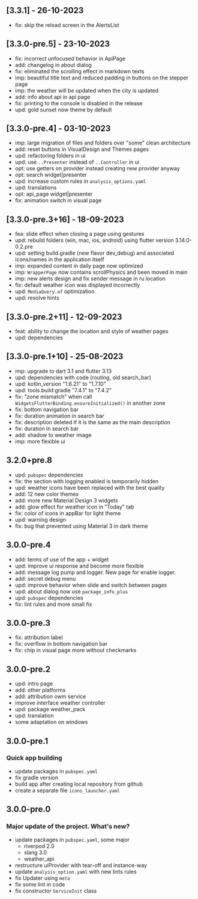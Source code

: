 ## [3.3.1] - 26-10-2023
- fix: skip the reload screen in the AlertsList

## [3.3.0-pre.5] - 23-10-2023
- fix: incorrect unfocused behavior in ApiPage
- add: changelog in about dialog
- fix: eliminated the scrolling effect in markdown texts
- imp: beautiful title text and reduced padding in buttons on the stepper page
- imp: the weather will be updated when the city is updated
- add: info about api in api page
- fix: printing to the console is disabled in the release
- upd: gold sunset now theme by default

## [3.3.0-pre.4] - 03-10-2023
- imp: large migration of files and folders over "some" clean architecture
- add: reset buttons in VisualDesign and Themes pages
- upd: refactoring folders in ui
- upd: use `..Presenter` instead of `..Controller` in ui
- opt: use getters on provider instead creating new provider anyway
- opt: search widget|presenter
- upd: increase custom rules in `analysis_options.yaml`
- upd: translations
- opt: api_page widget|presenter
- fix: animation switch in visual page

## [3.3.0-pre.3+16] - 18-09-2023
- fea: slide effect when closing a page using gestures
- upd: rebuild folders (win, mac, ios, android) using flutter version 3.14.0-0.2.pre
- upd: setting build.gradle (new flavor dev_debug) and associated icons/names in the application itself
- imp: expanded content in daily page now optimized
- imp: `WrapperPage` now contains scrollPhysics and been moved in main 
- imp: new alerts design and fix sender message in ru location
- fix: default weather icon was displayed incorrectly
- upd: `MediaQuery.of` optimization
- upd: resolve hints

## [3.3.0-pre.2+11] - 12-09-2023
- feat: ability to change the location and style of weather pages
- upd: dependencies

## [3.3.0-pre.1+10] - 25-08-2023
- imp: upgrade to dart 3.1 and flutter 3.13
- upd: dependencies with code (routing, old search_bar)
- upd: kotlin_version "1.6.21" to "1.7.10"
- upd: tools.build:gradle "7.4.1" to "7.4.2"
- fix: "zone mismatch" when call `WidgetsFlutterBinding.ensureInitialized()` in another zone
- fix: bottom navigation bar
- fix: duration animation in search bar
- fix: description deleted if it is the same as the main description
- fix: duration in search bar
- add: shadow to weather image
- imp: more flexible ui

## 3.2.0+pre.8
* upd: `pubspec` dependencies
* fix: the section with logging enabled is temporarily hidden
* upd: weather icons have been replaced with the best quality
* add: 12 new color themes 
* add: more new Material Design 3 widgets 
* add: glow effect for weather icon in "Today" tab 
* fix: color of icons in appBar for light theme 
* upd: warning design 
* fix: bug that prevented using Material 3 in dark theme

## 3.0.0-pre.4

* add: terms of use of the app + widget
* upd: improve ui response and become more flexible
* add: message log pump and logger. New page for enable logger.
* add: secret debug menu
* upd: improve behavior when slide and switch between pages
* upd: about dialog now use `package_info_plus`
* upd: `pubspec` dependencies
* fix: lint rules and more small fix

## 3.0.0-pre.3

* fix: attribution label
* fix: overflow in bottom navigation bar
* fix: chip in visual page more without checkmarks

## 3.0.0-pre.2

* upd: intro page
* add: other platforms
* add: attribution owm service
* improve interface weather controller
* upd: package weather_pack
* upd: translation
* some adaptation on windows

## 3.0.0-pre.1

### Quick app building

* update packages in `pubspec.yaml`
* fix gradle version
* build app after creating local repository from github
* create a separate file `icons_launcher.yaml`

## 3.0.0-pre.0

### Major update of the project. What's new?

* update packages in `pubspec.yaml`, some major
  * riverpod 2.0
  * slang 3.0
  * weather_api
* restructure uiProvider with tear-off and instance-way
* update `analysis_option.yaml` with new lints rules
* fix Updater using `meta`
* fix some lint in code
* fix constructor `ServiceInit` class
